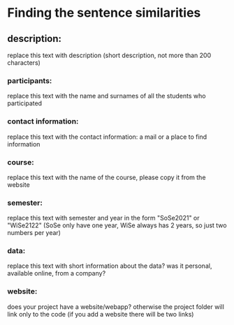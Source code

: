 # Finding the sentence similarities

## description:
replace this text with description (short description, not more than 200 characters)


### participants:
replace this text with the name and surnames of all the students who participated


### contact information:
replace this text with the contact information: a mail or a place to find information

### course:
replace this text with the name of the course, please copy it from the website


### semester:
replace this text with semester and year in the form "SoSe2021" or "WiSe2122" (SoSe only have one year, WiSe always has 2 years, so just two numbers per year)

### data:
replace this text with short information about the data? was it personal, available online, from a company?

### website:
does your project have a website/webapp? otherwise the project folder will link only to the code (if you add a website there will be two links)
